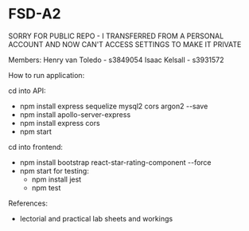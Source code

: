 # FSD-A2

SORRY FOR PUBLIC REPO - I TRANSFERRED FROM A PERSONAL ACCOUNT AND NOW CAN'T ACCESS SETTINGS TO MAKE IT PRIVATE

Members:
Henry van Toledo - s3849054
Isaac Kelsall - s3931572

How to run application:

cd into API:
- npm install express sequelize mysql2 cors argon2 --save
- npm install apollo-server-express
- npm install express cors
- npm start

cd into frontend:
- npm install bootstrap react-star-rating-component --force
- npm start
    for testing:
    - npm install jest
    - npm test

References:
- lectorial and practical lab sheets and workings
